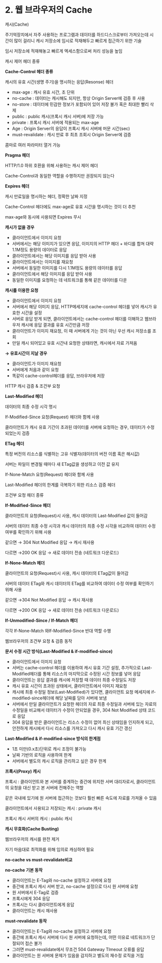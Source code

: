 # 2. 웹 브라우저의 Cache

캐시(Cache)

주기억장치에서 자주 사용하는 프로그램과 데이터를 하드디스크로부터 가져오는데 시간이 많이 걸리니 캐시 저장소에 임시로 적재해두고 빠르게 접근하기 위한 기술

임시 저장소에 적재해놓고 빠르게 엑세스함으로써 처리 성능을 높임

캐시 제어 헤더 종류

**Cache-Control 헤더 종류**

캐시의 유효 시간(생명 주기)을 명시하는 응답(Resonse) 헤더

- max-age : 캐시 유효 시간, 초 단위
- no-cache : 데이터는 캐시해도 되지만, 항상 Origin Server에 검증 후 사용
- no-store : 데이터에 민감한 정보가 포함되어 있어 저장 불가 혹은 최대한 빨리 삭제
- public : public 캐시(프록시 캐시 서버)에 저장 가능
- private : 프록시 캐시 서버에 적용되는 max-age
- Age : Origin Server의 응답이 프록시 캐시 서버에 머문 시간(sec)
- must-revalidate : 캐시 만료 후 최초 조회시 Origin Server에 검증

콤마로 여러 파라미터 열거 가능

**Pragma 헤더**

HTTP/1.0 하위 호환을 위해 사용하는 캐시 제어 헤더

Cache-Control과 동일한 역할을 수행하지만 권장되지 않는다

**Expires 헤더**

캐시 만료일을 명시하는 헤더, 정확한 날짜 지정

Cache-Control 헤더에도 max-age로 유효 시간을 명시하는 것이 더 추천

max-age와 동시에 사용되면 Expires 무시

**캐시가 없을 경우**

- 클라이언트에서 이미지 요청
- 서버에서는 해당 이미지가 있으면 응답, 이미지의 HTTP 헤더 + 바디를 합쳐 대략 1.1M정도 용량의 데이터로 응답
- 클라이언트에서는 해당 이미지를 응답 받아 사용
- 클라이언트에서는 이미지를 재요청
- 서버에서 동일한 이미지를 다시 1.1M정도 용량의 데이터를 응답
- 클라이언트에서 해당 이미지를 응답 받아 사용
- 동일한 이미지를 요청하는 데 네트워크를 통해 같은 데이터를 다운

**캐시를 이용한 요청**

- 클라이언트에서 이미지 요청
- 서버에서 해당 이미지 응답, HTTP메세지에 cache-control 헤더를 넣어 캐시가 유효한 시간을 설정
- 서버로 응답 받게 되면, 클라이언트에서는 cache-control 헤더를 이해하고 웹브라우저 캐시에 응답 결과를 유효 시간만큼 저장
- 클라이언트가 이미지 재요청, 이 때 서버에게 가는 것이 아닌 우선 캐시 저장소를 조회
- 만일 캐시 되어있고 유효 시간내 요청한 상태라면, 캐시에서 자료 가져옴

**→ 유효시간이 지날 경우**

- 클라이언트가 이미지 재요청
- 서버에게 처음과 같이 요청
- 똑같이 cache-control헤더를 응답, 브라우저에 저장

HTTP 캐시 검증 & 조건부 요청

**Last-Modified 헤더**

데이터의 최종 수정 시각 명시

If-Modified-Since 요청(Request) 헤더와 함께 사용

클라이언트가 캐시 유효 기간이 초과된 데이터를 서버에 요청하는 경우, 데이터가 수정되었는지 검증

**ETag 헤더**

특정 버전의 리소스를 식별하는 고유 식별자(데이터의 버전 이름 혹은 해시값)

서버는 파일이 변경될 때마다 새 ETag값을 생성하고 이전 값 유지

If-None-Match 요청(Request) 헤더와 함께 사용

Last-Modified 헤더의 한계를 극복하기 위한 리소스 검증 헤더

조건부 요청 헤더 종류

**If-Modified-Since 헤더**

클라이언트의 요청(Request)시 사용, 캐시 데이터의 Last-Modified 값이 들어감

서버의 데이터 최종 수정 시각과 캐시 데이터의 최종 수정 시각을 비교하여 데이터 수정 여부를 확인하기 위해 사용

같으면 → 304 Not Modified 응답 → 캐시 재사용

다르면 →200 OK 응답 → 새로 데이터 전송 (네트워크 다운로드)

**If-None-Match 헤더**

클라이언트의 요청(Request)시 사용, 캐시 데이터의 ETag값이 들어감

서버의 데이터 ETag와 캐시 데이터의 ETag를 비교하여 데이터 수정 여부를 확인하기 위해 사용

같으면 →304 Not Modified 응답 → 캐시 재사용

다르면 →200 OK 응답 → 새로 데이터 전송 (네트워크 다운로드)

**If-Unmodified-Since / If-Match 헤더**

각각 If-None-Match 와If-Modified-Since 반대 역할 수행

웹브라우저의 조건부 요청 & 검증 동작

**문서 수정 시간 방식(Last-Modified & if-modified-since)**

- 클라이언트에서 이미지 요청
- 서버는 cache-control 헤더를 이용하여 캐시 유효 기간 설정, 추가적으로 Last-Modified헤더를 통해 리소스의 마지막으로 수정된 시간 정보를 넣어 응답
- 클라이언트는 응답 결과를 캐시에 저장할 때 데이터 최종 수정일도 저장
- 캐시 유효 시간이 초과된 상태에서, 클라이언트에서 이미지 재요청
- 캐시에 최종 수정일 정보(Last-Modified)가 있다면, 클라이언트 요청 메세지에 if-modified-since헤더에 해당 날짜를 담아 서버에 보냄
- 서버에서 만일 클라이언트가 요청한 헤더의 자료 최종 수정일과 서버에 있는 자료의 수정일을 비교해서 데이터가 수정이 안되었을 경우, 304 Not Modified 상태 코드로 응답
- 304 응답을 받은 클라이언트는 리소스 수정이 없어 최신 상태임을 인지하게 되고, 안전하게 캐시에서 다시 리소스를 가져오고 다시 캐시 유효 기간 갱신

**Last-Modified & if-modified-since 방식의 한계점**

- 1초 미만(0.x초)단위로 캐시 조정이 불가능
- 날짜 기반의 로직을 사용하여 한계
- 서버에서 별도의 캐시 로직을 관리하고 싶은 경우 한계

**프록시(Proxy) 캐시**

프록시 : 클라이언트와 본 서버를 중계하는 중간에 위치한 서버 대리자로서, 클라이언트의 요청을 대신 받고 본 서버에 전해주는 역할

같은 국내에 있기에 원 서버에 접근하는 것보다 훨씬 빠른 속도에 자료를 가져올 수 있음

클라이언트에서 사용되고 저장되는 캐시 : private 캐시

프록시 캐시 서버의 캐시 : public 캐시

**캐시 무효화(Cache Busting)**

웹브라우저의 캐시를 완전 제거

자기 마음대로 최적화를 위해 임의로 캐싱하여 필요

**no-cache vs must-revalidate비교**

**no-cache 기본 동작**

- 클라이언트는  E-Tag와 no-cache 설정하고 서버에 요청
- 중간에 프록시 캐시 서버 받고, no-cache 설정으로 다시 원 서버에 요청
- 원 서버에서 E-Tag로 검증
- 프록시에게 304 응답
- 프록시는 다시 클라이언트에게 응답
- 클라이언트는 캐시 재사용

**must-revalidate 동작**

- 클라이언트는  E-Tag와 no-cache 설정하고 서버에 요청
- 중간에 프록시 캐시 서버에 다시 원 서버에 요청하는데, 어떤 이유료 네트워크가 단절되어 접슨 불가
- 그러면 must-revalidate에서 무조건 504 Gateway TImeout 오류를 응답
- 클라이언트는 원 서버에 문제가 있음을 감지하고 별도의 재수정 로직을 거침